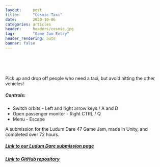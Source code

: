 ```yaml
---
layout:     post
title:      "Cosmic Taxi"
date:       2020-10-06
categories: articles
header:     headers/cosmic.jpg
tag:        "Game Jam Entry"
header_rendering: auto
banner: false
---
```



<div class="webgl-content" style="padding: 20px 0px 30px 0px;">
<canvas id="unity-canvas"></canvas>
<div id="unity-loading-bar">
<div id="unity-logo"></div>
<div id="unity-progress-bar-empty">
<div id="unity-progress-bar-full"></div>
</div>
</div>
</div>

Pick up and drop off people who need a taxi, but avoid hitting the other vehicles!

##### Controls:

- Switch orbits - Left and right arrow keys / A and D
- Open passenger monitor - Right CTRL / Q
- Menu - Escape

A submission for the Ludum Dare 47 Game Jam, made in Unity, and completed over 72 hours.

##### <a href="https://ldjam.com/events/ludum-dare/47/cosmic-taxi">Link to our Ludum Dare submission page</a>

##### <a href="https://github.com/benmandrew/CosmicTaxi">Link to GitHub repository</a>


<script>
var buildUrl = "{{ site.s3_path }}/cosmic";
var loaderUrl = buildUrl + "/Cosmic Taxi.loader.js";
var config = {
    dataUrl: buildUrl + "/Cosmic Taxi.data",
    frameworkUrl: buildUrl + "/Cosmic Taxi.framework.js",
    codeUrl: buildUrl + "/Cosmic Taxi.wasm",
    streamingAssetsUrl: "StreamingAssets",
    companyName: "",
    productName: "Cosmic Taxi",
    productVersion: "1.0",
};
var container = document.querySelector("#unity-container");
var canvas = document.querySelector("#unity-canvas");
var loadingBar = document.querySelector("#unity-loading-bar");
var progressBarFull = document.querySelector("#unity-progress-bar-full");
// var fullscreenButton = document.querySelector("#unity-fullscreen-button");
if (/iPhone|iPad|iPod|Android/i.test(navigator.userAgent)) {
    container.className = "unity-mobile";
    config.devicePixelRatio = 1;
} else {
    canvas.style.width = "100%";
    canvas.style.height = "100%";
}
loadingBar.style.display = "block";
var script = document.createElement("script");
script.src = loaderUrl;
script.onload = () => {
    createUnityInstance(canvas, config, (progress) => {
        progressBarFull.style.width = 100 * progress + "%";
    }).then((unityInstance) => {
        loadingBar.style.display = "none";
        // fullscreenButton.onclick = () => {
        // unityInstance.SetFullscreen(1);
        // };
    }).catch((message) => {
        alert(message);
    });
};
document.body.appendChild(script);
</script>
